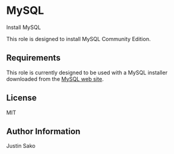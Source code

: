 # MySQL

Install MySQL

This role is designed to install MySQL Community Edition.

## Requirements

This role is currently designed to be used with a MySQL installer downloaded
from the [MySQL web site](https://www.mysql.com).

## License

MIT

## Author Information

Justin Sako
